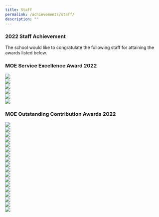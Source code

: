```yaml
---
title: Staff
permalink: /achievements/staff/
description: ""
---
```

### 2022 Staff Achievement
The school would like to congratulate the following staff for attaining the awards listed below.&nbsp;<br>
### MOE Service Excellence Award 2022
![](/images/moe%20service%20excellence%20-%20gold.png)<br>
![](/images/moe%20service%20excellence%20-%20gold%202.png)<br>
![](/images/moe%20service%20excellence%20-%20silver.png)<br>
![](/images/moe%20service%20excellence%20-%20silver%202.png) <br>
![](/images/moe%20service%20excellence%20-%20silver%203.png)<br>
![](/images/moe%20service%20excellence%20-%20silver%204.png)

### MOE Outstanding Contribution Awards 2022
![](/images/oca%20individual.png) <br>
![](/images/oca%20ecg.png)<br>
![](/images/oca%20e-ped.png)<br>
![](/images/oca%20partners.png)<br>
![](/images/oca%20sen.png)<br>
![](/images/oca%20sports%20stacking.png)<br>
![](/images/oca%20curriculum%20experience%201.png)<br>
![](/images/curriculum%20experience%202.png)<br>
![](/images/oca%20tt%201.png)<br>
![](/images/oca%20tt%202.png)<br>
![](/images/oca%20swbc%201.png)<br>
![](/images/oca%20swbc%202.png)<br>
![](/images/oca%20student%20leadership%201.png)<br>
![](/images/oca%20student%20leadership%202.png)<br>
![](/images/oca%20alp%201.png)<br>
![](/images/oca%20alp%202.png)<br>
![](/images/oca%20staff%20retreat%201.png)<br>
![](/images/oca%20staff%20retreat%202.png)<br>


